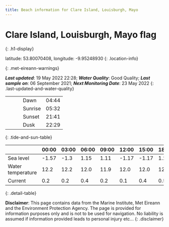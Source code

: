 ```yaml
---
title: Beach information for Clare Island, Louisburgh, Mayo
---
```

# Clare Island, Louisburgh, Mayo <span class="material-icons blue-flag" alt="This a Blue Flag beach">flag</span>
{: .h1-display}

latitude: 53.80070408, longitude: -9.95248930
{: .location-info}


{: .met-eireann-warnings}

___Last updated___: 19 May 2022 22:28; ___Water Quality___: Good Quality;
___Last sample on___: 06 September 2021; ___Next Monitoring Date___: 23 May 2022
{: .last-updated-and-water-quality}

|   |   |   |   |   |
|---|---|---|---|---|
|   |   |   | Dawn  | 04:44 |
|   |   |   | Sunrise  | 05:32 |
|   |   |   | Sunset  | 21:41 |
|   |   |   | Dusk  | 22:29 |
{: .tide-and-sun-table}

<div></div>

| | 00:00 | 03:00 | 06:00 | 09:00 | 12:00 | 15:00 | 18:00 | 21:00 |
|---|---|---|---|---|---|---|---|---|
| Sea level | -1.57 | -1.3 | 1.15 | 1.11| -1.17 | -1.17 | 1.2 | 1.46 |
| Water temperature | 12.2 | 12.2 | 12.0 | 11.9 | 12.0 | 12.0 | 12.0 | 12.0 |
| Current | 0.2 | 0.2 | 0.4 | 0.2 | 0.1| 0.4 | 0.5 | 0.2 |
{: .detail-table}

__Disclaimer__: This page contains data from the Marine Institute,
Met Eireann and the Environment Protection Agency. The page is provided for
information purposes only and is not to be used for navigation. No liability
is assumed if information provided leads to personal injury etc...
{: .disclaimer}